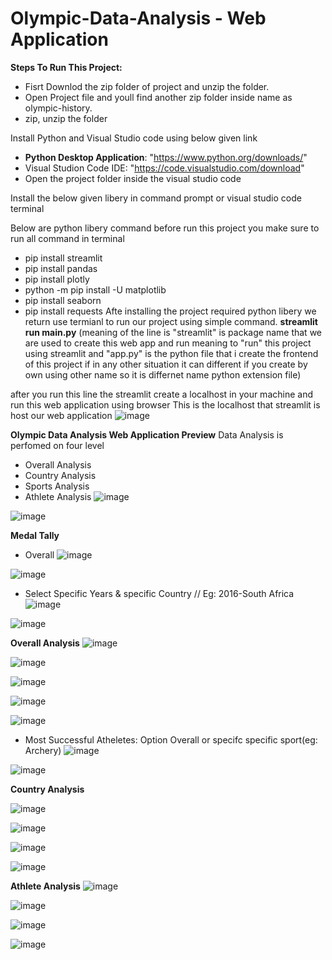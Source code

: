 # Olympic-Data-Analysis - Web Application

**Steps To Run This Project:**
- Fisrt Downlod the zip folder of project and unzip the folder. 
- Open Project file and youll find another zip folder inside name as olympic-history.
- zip, unzip the folder

Install Python and Visual Studio code using below given link

- **Python Desktop Application**: "https://www.python.org/downloads/"
- Visual Studion Code IDE: "https://code.visualstudio.com/download"
- Open the project folder inside the visual studio code

Install the below given libery in command prompt or visual studio code terminal

Below are python libery command before run this project you make sure to run all command in terminal

- pip install streamlit
- pip install pandas
- pip install plotly 
- python -m pip install -U matplotlib
- pip install seaborn
- pip install requests 
Afte installing the project required python libery we return use termianl to run our project using simple command.
**streamlit run main.py**
(meaning of the line is "streamlit" is package name that we are used to create this web app and run meaning to "run" this project using streamlit and "app.py" is the python file that i create the frontend of this project if in any other situation it can different if you create by own using other name so it is differnet name python extension file)

after you run this line the streamlit create a localhost in your machine and run this web application using browser
This is the localhost that streamlit is host our web application
![image](https://github.com/vaish06navi/Olympic-Data-Analysis-Web-Application/assets/132326467/139cbc10-2f21-49ab-b7ef-92850986e640)


**Olympic Data Analysis Web Application Preview**
Data Analysis is perfomed on four level
- Overall Analysis
- Country Analysis
- Sports Analysis
- Athlete Analysis
![image](https://github.com/vaish06navi/Olympic-Data-Analysis-Web-Application/assets/132326467/21a8d020-4d79-4946-b941-93da278958f4)

![image](https://github.com/vaish06navi/Olympic-Data-Analysis-Web-Application/assets/132326467/16672c65-b471-412a-bcee-9eef63b96c23)

**Medal Tally**
- Overall
![image](https://github.com/vaish06navi/Olympic-Data-Analysis-Web-Application/assets/132326467/ef7b0116-d6f7-43d2-b148-61d38ecae7c8)

![image](https://github.com/vaish06navi/Olympic-Data-Analysis-Web-Application/assets/132326467/529b094a-1b55-48aa-9419-b5eb97c816bf)


- Select Specific Years & specific Country // Eg: 2016-South Africa
![image](https://github.com/vaish06navi/Olympic-Data-Analysis-Web-Application/assets/132326467/17f6def7-bd23-42b1-bc58-538a8ca5dfb1)

![image](https://github.com/vaish06navi/Olympic-Data-Analysis-Web-Application/assets/132326467/208dd01e-380d-4fcc-aca0-6d0bb5ce6a6c)


**Overall Analysis**
![image](https://github.com/vaish06navi/Olympic-Data-Analysis-Web-Application/assets/132326467/1c4a6088-377b-41bf-a1f6-bc7db9ab7e00)

![image](https://github.com/vaish06navi/Olympic-Data-Analysis-Web-Application/assets/132326467/2323d31d-6aa5-4238-a689-5f66eb6d163b)

![image](https://github.com/vaish06navi/Olympic-Data-Analysis-Web-Application/assets/132326467/f64880d1-06a5-4fc1-8730-2df077bff683)

![image](https://github.com/vaish06navi/Olympic-Data-Analysis-Web-Application/assets/132326467/1b88fd97-167d-45ab-bb43-1bb4efa3b044)

![image](https://github.com/vaish06navi/Olympic-Data-Analysis-Web-Application/assets/132326467/9e4fc1e1-7768-4a38-b297-3bb6aad02a9b)

- Most Successful Atheletes: Option Overall or specifc specific sport(eg: Archery)
![image](https://github.com/vaish06navi/Olympic-Data-Analysis-Web-Application/assets/132326467/3f29a1ca-aff3-4c2c-bffe-f72932bc3f6a)

![image](https://github.com/vaish06navi/Olympic-Data-Analysis-Web-Application/assets/132326467/0386d11d-705c-450c-9946-997e9af92317)

**Country Analysis**

![image](https://github.com/vaish06navi/Olympic-Data-Analysis-Web-Application/assets/132326467/19d03787-75a0-4b85-b067-c8a65ed25a39)

![image](https://github.com/vaish06navi/Olympic-Data-Analysis-Web-Application/assets/132326467/83846c24-d757-4b2a-9358-f941fb641375)

![image](https://github.com/vaish06navi/Olympic-Data-Analysis-Web-Application/assets/132326467/46cd0b96-07df-488d-819c-c5c4a316eeff)

![image](https://github.com/vaish06navi/Olympic-Data-Analysis-Web-Application/assets/132326467/514b624a-4740-461e-b6ef-3de55961a21b)

**Athlete Analysis**
![image](https://github.com/vaish06navi/Olympic-Data-Analysis-Web-Application/assets/132326467/b41100b0-2de3-4d37-961e-c46424ad6be1)

![image](https://github.com/vaish06navi/Olympic-Data-Analysis-Web-Application/assets/132326467/0eddd637-6484-4541-91cf-8d1e5c41188e)

![image](https://github.com/vaish06navi/Olympic-Data-Analysis-Web-Application/assets/132326467/143bb539-2961-4b94-890b-2c566b74600b)

![image](https://github.com/vaish06navi/Olympic-Data-Analysis-Web-Application/assets/132326467/50bed3d9-04ff-4792-9927-322ce0a42878)
